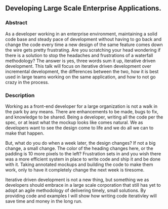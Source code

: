 ## Developing Large Scale Enterprise Applications.

### Abstract
As a developer working in an enterprise environment, maintaining a solid code base and steady pace of development without having to go back and change the code every time a new design of the same feature comes down the wire gets pretty frustrating. Are you scratching your head wondering if there is a solution to stop the headaches and frustrations of a waterfall methodology? The answer is yes, three words sum it up, iterative driven development. This talk will focus on iterative driven development over incremental development, the differences between the two, how it is best used in large teams working on the same application, and how to not go crazy in the process.

### Description
Working as a front-end developer for a large organization is not a walk in the park by any means. There are enhancements to be made, bugs to fix, and knowledge to be shared. Being a developer, writing all the code per the spec, or at least what the mockup looks like comes natural. We as developers want to see the design come to life and we do all we can to make that happen.

But, what do you do when a week later, the design changes? If not a big change, a small change. The color of the heading changes here, or the padding is 10 more pixels to the left? Frustration sets in and you wish there was a more efficient system in place to write code and ship it and be done with it. Taking annotated mockups and building the code to make them work, only to have it completely change the next week is tiresome.

Iterative driven development is not a new thing, but something we as developers should embrace in a large scale corporation that still has yet to adopt an agile methodology of delivering timely, small solutions. By providing code and examples I will show how writing code iterativley will save time and money in the long run.


